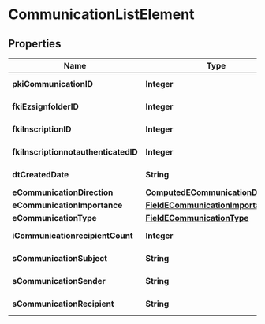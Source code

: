 

# CommunicationListElement

## Properties

Name | Type | Description | Notes
------------ | ------------- | ------------- | -------------
**pkiCommunicationID** | **Integer** | The unique ID of the Communication. | 
**fkiEzsignfolderID** | **Integer** | The unique ID of the Ezsignfolder |  [optional]
**fkiInscriptionID** | **Integer** | The unique ID of the Inscription. |  [optional]
**fkiInscriptionnotauthenticatedID** | **Integer** | The unique ID of the Inscriptionnotauthenticated. |  [optional]
**dtCreatedDate** | **String** | The date and time at which the object was created | 
**eCommunicationDirection** | [**ComputedECommunicationDirection**](ComputedECommunicationDirection.md) |  | 
**eCommunicationImportance** | [**FieldECommunicationImportance**](FieldECommunicationImportance.md) |  | 
**eCommunicationType** | [**FieldECommunicationType**](FieldECommunicationType.md) |  | 
**iCommunicationrecipientCount** | **Integer** | The count of Communicationrecipient | 
**sCommunicationSubject** | **String** | The subject of the Communication | 
**sCommunicationSender** | **String** | The sender name of the Communication | 
**sCommunicationRecipient** | **String** | The recipients&#39; name of the Communication | 




